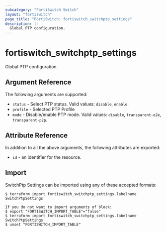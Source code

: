 ```yaml
---
subcategory: "FortiSwitch Switch"
layout: "fortiswitch"
page_title: "FortiSwitch: fortiswitch_switchptp_settings"
description: |-
  Global PTP configuration.
---
```


# fortiswitch_switchptp_settings
Global PTP configuration.

## Argument Reference

The following arguments are supported:

* `status` - Select PTP status. Valid values: `disable`, `enable`.
* `profile` - Selected PTP Profile
* `mode` - Disable/enable PTP mode. Valid values: `disable`, `transparent-e2e`, `transparent-p2p`.


## Attribute Reference

In addition to all the above arguments, the following attributes are exported:
* `id` - an identifier for the resource.

## Import

SwitchPtp Settings can be imported using any of these accepted formats:
```
$ terraform import fortiswitch_switchptp_settings.labelname SwitchPtpSettings

If you do not want to import arguments of block:
$ export "FORTISWITCH_IMPORT_TABLE"="false"
$ terraform import fortiswitch_switchptp_settings.labelname SwitchPtpSettings
$ unset "FORTISWITCH_IMPORT_TABLE"
```
